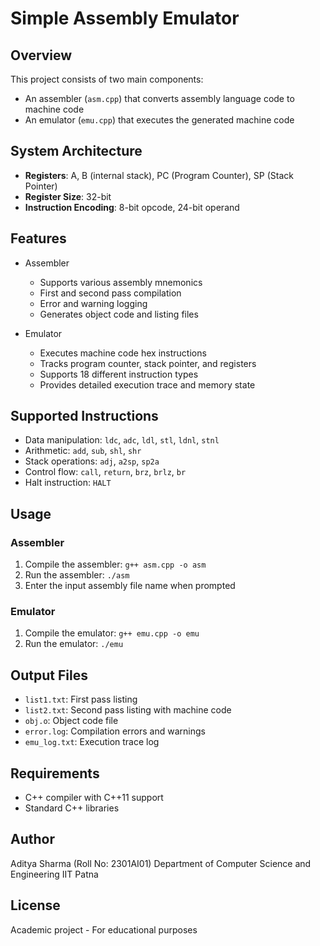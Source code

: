 # Simple Assembly Emulator

## Overview
This project consists of two main components:
- An assembler (`asm.cpp`) that converts assembly language code to machine code
- An emulator (`emu.cpp`) that executes the generated machine code

## System Architecture
* **Registers**: A, B (internal stack), PC (Program Counter), SP (Stack Pointer)
* **Register Size**: 32-bit
* **Instruction Encoding**: 8-bit opcode, 24-bit operand

## Features
- Assembler
  - Supports various assembly mnemonics
  - First and second pass compilation
  - Error and warning logging
  - Generates object code and listing files

- Emulator
  - Executes machine code hex instructions
  - Tracks program counter, stack pointer, and registers
  - Supports 18 different instruction types
  - Provides detailed execution trace and memory state

## Supported Instructions
- Data manipulation: `ldc`, `adc`, `ldl`, `stl`, `ldnl`, `stnl`
- Arithmetic: `add`, `sub`, `shl`, `shr`
- Stack operations: `adj`, `a2sp`, `sp2a`
- Control flow: `call`, `return`, `brz`, `brlz`, `br`
- Halt instruction: `HALT`

## Usage

### Assembler
1. Compile the assembler: `g++ asm.cpp -o asm`
2. Run the assembler: `./asm`
3. Enter the input assembly file name when prompted

### Emulator
1. Compile the emulator: `g++ emu.cpp -o emu`
2. Run the emulator: `./emu`

## Output Files
- `list1.txt`: First pass listing
- `list2.txt`: Second pass listing with machine code
- `obj.o`: Object code file
- `error.log`: Compilation errors and warnings
- `emu_log.txt`: Execution trace log

## Requirements
- C++ compiler with C++11 support
- Standard C++ libraries

## Author
Aditya Sharma (Roll No: 2301AI01)
Department of Computer Science and Engineering
IIT Patna

## License
Academic project - For educational purposes
